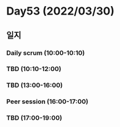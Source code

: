 # Day53 (2022/03/30)

## 일지

### Daily scrum (10:00-10:10)

### TBD (10:10-12:00)

### TBD (13:00-16:00)

### Peer session (16:00-17:00)

### TBD (17:00-19:00)
